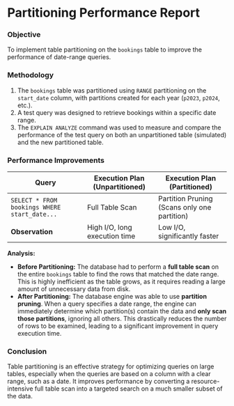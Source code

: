 # Partitioning Performance Report

### **Objective**

To implement table partitioning on the `bookings` table to improve the performance of date-range queries.

### **Methodology**

1.  The `bookings` table was partitioned using `RANGE` partitioning on the `start_date` column, with partitions created for each year (`p2023`, `p2024`, etc.).
2.  A test query was designed to retrieve bookings within a specific date range.
3.  The `EXPLAIN ANALYZE` command was used to measure and compare the performance of the test query on both an unpartitioned table (simulated) and the new partitioned table.

### **Performance Improvements**

| Query                                          | Execution Plan (Unpartitioned) | Execution Plan (Partitioned)               |
| ---------------------------------------------- | ------------------------------ | ------------------------------------------ |
| `SELECT * FROM bookings WHERE start_date...` | Full Table Scan                | Partition Pruning (Scans only one partition) |
| **Observation** | High I/O, long execution time  | Low I/O, significantly faster              |

**Analysis:**

* **Before Partitioning:** The database had to perform a **full table scan** on the entire `bookings` table to find the rows that matched the date range. This is highly inefficient as the table grows, as it requires reading a large amount of unnecessary data from disk.
* **After Partitioning:** The database engine was able to use **partition pruning**. When a query specifies a date range, the engine can immediately determine which partition(s) contain the data and **only scan those partitions**, ignoring all others. This drastically reduces the number of rows to be examined, leading to a significant improvement in query execution time.

### **Conclusion**

Table partitioning is an effective strategy for optimizing queries on large tables, especially when the queries are based on a column with a clear range, such as a date. It improves performance by converting a resource-intensive full table scan into a targeted search on a much smaller subset of the data.
